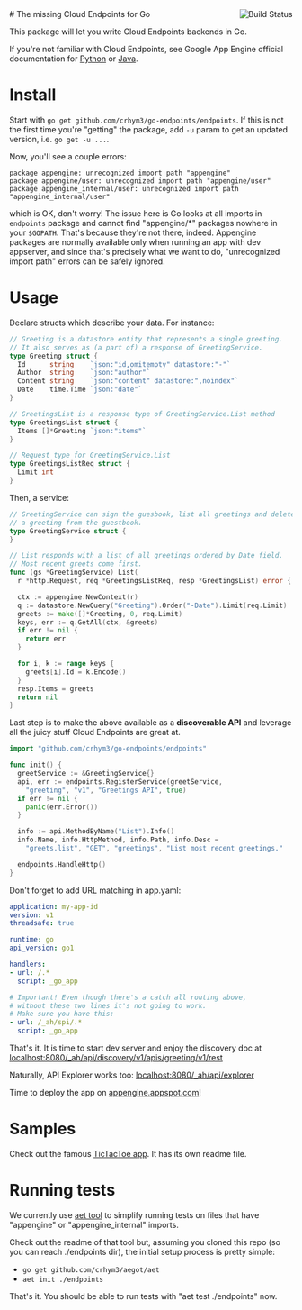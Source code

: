 <a href="https://travis-ci.org/crhym3/go-endpoints" target="_blank">
  <img align="right" src="https://api.travis-ci.org/crhym3/go-endpoints.png"
       alt="Build Status">
</a>
# The missing Cloud Endpoints for Go

This package will let you write Cloud Endpoints backends in Go.

If you're not familiar with Cloud Endpoints, see Google App Engine official
documentation for [Python][1] or [Java][2].

Install
===

Start with `go get github.com/crhym3/go-endpoints/endpoints`. If this is not
the first time you're "getting" the package, add `-u` param to get an updated
version, i.e. `go get -u ...`.

Now, you'll see a couple errors:

```
package appengine: unrecognized import path "appengine"
package appengine/user: unrecognized import path "appengine/user"
package appengine_internal/user: unrecognized import path "appengine_internal/user"
```

which is OK, don't worry! The issue here is Go looks at all imports in
`endpoints` package and cannot find "appengine/*" packages nowhere in your
`$GOPATH`. That's because they're not there, indeed. Appengine packages are
normally available only when running an app with dev appserver, and since that's
precisely what we want to do, "unrecognized import path" errors can be safely
ignored.

Usage
===

Declare structs which describe your data. For instance:

```go
// Greeting is a datastore entity that represents a single greeting.
// It also serves as (a part of) a response of GreetingService.
type Greeting struct {
  Id      string    `json:"id,omitempty" datastore:"-"`
  Author  string    `json:"author"`
  Content string    `json:"content" datastore:",noindex"`
  Date    time.Time `json:"date"`
}

// GreetingsList is a response type of GreetingService.List method
type GreetingsList struct {
  Items []*Greeting `json:"items"`
}

// Request type for GreetingService.List
type GreetingsListReq struct {
  Limit int
}
```

Then, a service:

```go
// GreetingService can sign the guesbook, list all greetings and delete
// a greeting from the guestbook.
type GreetingService struct {
}

// List responds with a list of all greetings ordered by Date field.
// Most recent greets come first.
func (gs *GreetingService) List(
  r *http.Request, req *GreetingsListReq, resp *GreetingsList) error {

  ctx := appengine.NewContext(r)
  q := datastore.NewQuery("Greeting").Order("-Date").Limit(req.Limit)
  greets := make([]*Greeting, 0, req.Limit)
  keys, err := q.GetAll(ctx, &greets)
  if err != nil {
    return err
  }

  for i, k := range keys {
    greets[i].Id = k.Encode()
  }
  resp.Items = greets
  return nil
}
```

Last step is to make the above available as a **discoverable API**
and leverage all the juicy stuff Cloud Endpoints are great at.

```go
import "github.com/crhym3/go-endpoints/endpoints"

func init() {
  greetService := &GreetingService{}
  api, err := endpoints.RegisterService(greetService,
    "greeting", "v1", "Greetings API", true)
  if err != nil {
    panic(err.Error())
  }

  info := api.MethodByName("List").Info()
  info.Name, info.HttpMethod, info.Path, info.Desc =
    "greets.list", "GET", "greetings", "List most recent greetings."

  endpoints.HandleHttp()
}
```

Don't forget to add URL matching in app.yaml:

```yaml
application: my-app-id
version: v1
threadsafe: true

runtime: go
api_version: go1

handlers:
- url: /.*
  script: _go_app

# Important! Even though there's a catch all routing above,
# without these two lines it's not going to work.
# Make sure you have this:
- url: /_ah/spi/.*
  script: _go_app
```

That's it. It is time to start dev server and enjoy the discovery doc at
[localhost:8080/_ah/api/discovery/v1/apis/greeting/v1/rest][5]

Naturally, API Explorer works too:
[localhost:8080/_ah/api/explorer][6]

Time to deploy the app on [appengine.appspot.com][7]!

Samples
===

Check out the famous [TicTacToe app][3]. It has its own readme file.


Running tests
===

We currently use [aet tool][4] to simplify running tests on files that have
"appengine" or "appengine_internal" imports.

Check out the readme of that tool but, assuming you cloned this repo
(so you can reach ./endpoints dir), the initial setup process is pretty simple:

  - `go get github.com/crhym3/aegot/aet`
  - `aet init ./endpoints`

That's it. You should be able to run tests with "aet test ./endpoints" now.


[1]: https://developers.google.com/appengine/docs/python/endpoints/
[2]: https://developers.google.com/appengine/docs/java/endpoints/
[3]: https://github.com/crhym3/go-endpoints/tree/master/tictactoeapp
[4]: https://github.com/crhym3/aegot
[5]: http://localhost:8080/_ah/api/discovery/v1/apis/greeting/v1/rest
[6]: http://localhost:8080/_ah/api/explorer
[7]: http://appengine.appspot.com
